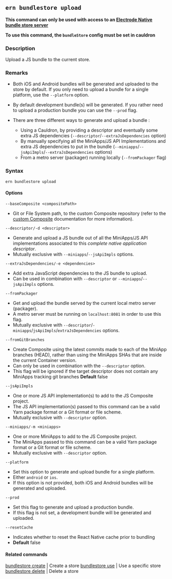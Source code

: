 ## `ern bundlestore upload`

**This command can only be used with access to an [Electrode Native bundle store server]**

**To use this command, the `bundleStore` config must be set in cauldron**

### Description

Upload a JS bundle to the current store.

### Remarks

- Both iOS and Android bundles will be generated and uploaded to the store by default. If you only need to upload a bundle for a single platform, use the `--platform` option.

- By default development bundle(s) will be generated. If you rather need to upload a production bundle you can use the `--prod` flag.

- There are three different ways to generate and upload a bundle :
  - Using a Cauldron, by providing a descriptor and eventually some extra JS dependencies (`--descriptor`/`--extraJsDependencies` option)
  - By manually specifying all the MiniApps/JS API Implementations and extra JS dependencies to put in the bundle (`--miniapps`/`--jsApiImpls`/`--extraJsDependencies` options)
  - From a metro server (packager) running locally (`--fromPackager` flag)

### Syntax

`ern bundlestore upload`

#### Options

`--baseComposite <compositePath>`

- Git or File System path, to the custom Composite repository (refer to the [custom Composite] documentation for more information).

`--descriptor/-d <descriptor>`

- Generate and upload a JS bundle out of all the MiniApps/JS API implementations associated to this _complete native application descriptor_.
- Mutually exclusive with `--miniapps`/`--jsApiImpls` options.

`--extraJsDependencies/-e <dependencies>`

- Add extra JavaScript dependencies to the JS bundle to upload.
- Can be used in combination with `--descriptor` or `--miniapps`/`--jsApiImpls` options.

`--fromPackager`

- Get and upload the bundle served by the current local metro server (packager).
- A metro server must be running on `localhost:8081` in order to use this flag.
- Mutually exclusive with `--descriptor`/`-miniapps`/`jsApiImpls`/`extraJsDependencies` options.

`--fromGitBranches`

- Create Composite using the latest commits made to each of the MiniApp branches (HEAD), rather than using the MiniApps SHAs that are inside the current Container version.
- Can only be used in combination with the `--descriptor` option.
- This flag will be ignored if the target descriptor does not contain any MiniApps tracking git branches
  **Default** false

`--jsApiImpls`

- One or more JS API implementation(s) to add to the JS Composite project.
- The JS API implementation(s) passed to this command can be a valid Yarn package format or a Git format or file scheme.
- Mutually exclusive with `--descriptor` option.

`--miniapps/-m <miniapps>`

- One or more MiniApps to add to the JS Composite project.
- The MiniApps passed to this command can be a valid Yarn package format or a Git format or file scheme.
- Mutually exclusive with `--descriptor` option.

`--platform`

- Set this option to generate and upload bundle for a single platform.
- Either `android` or `ios`.
- If this option is not provided, both iOS and Android bundles will be generated and uploaded.

`--prod`

- Set this flag to generate and upload a production bundle.
- If this flag is not set, a development bundle will be generated and uploaded.

`--resetCache`

- Indicates whether to reset the React Native cache prior to bundling
- **Default** false

#### Related commands

[bundlestore create] | Create a store
[bundlestore use] | Use a specific store  
[bundlestore delete] | Delete a store

[bundlestore create]: ./create.md
[bundlestore delete]: ./delete.md
[bundlestore use]: ./use.md
[platform config set]: ../platform/config/set.md
[electrode native bundle store server]: https://github.com/electrode-io/ern-bundle-store
[custom composite]: ../../platform-parts/composite/index.md
